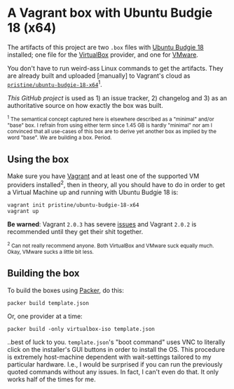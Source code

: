 # A Vagrant box with Ubuntu Budgie 18 (x64)

The artifacts of this project are two `.box` files with
[Ubuntu Budgie 18][intro-1] installed; one file for the [VirtualBox][intro-3]
provider, and one for [VMware][intro-4].

You don't have to run weird-ass Linux commands to get the artifacts. They are
already built and uploaded [manually] to Vagrant's cloud as
[`pristine/ubuntu-budgie-18-x64`][intro-2]<sup>1</sup>. 

_This GitHub project_ is used as 1) an issue tracker, 2) changelog and 3) as an
authoritative source on how exactly the box was built.

<sub><sup>1</sup> The semantical concept captured here is elsewhere described as
a "minimal" and/or "base" box. I refrain from using either term since 1.45 GB
is hardly "minimal" nor am I convinced that all use-cases of this box are to
derive yet another box as implied by the word "base". We are building a box.
Period.</sub>

[intro-1]: https://ubuntubudgie.org/
[intro-2]: https://app.vagrantup.com/pristine/boxes/ubuntu-budgie-18-x64
[intro-3]: https://www.vagrantup.com/docs/virtualbox/
[intro-4]: https://www.vagrantup.com/docs/vmware/

## Using the box

Make sure you have [Vagrant][using-1] and at least one of the supported VM
providers installed<sup>2</sup>, then in theory, all you should have to do in
order to get a Virtual Machine up and running with Ubuntu Budgie 18 is:

    vagrant init pristine/ubuntu-budgie-18-x64
    vagrant up

**Be warned**: Vagrant `2.0.3` has severe [issues][using-2] and Vagrant `2.0.2`
is recommended until they get their shit together.

<sub><sup>2</sup> Can not really recommend anyone. Both VirtualBox and VMware
suck equally much. Okay, VMware sucks a little bit less.

[using-1]: https://www.vagrantup.com
[using-2]: https://github.com/hashicorp/vagrant/issues/9596#issuecomment-375393510

## Building the box

To build the boxes using [Packer][dev-1], do this:

    packer build template.json

Or, one provider at a time:

    packer build -only virtualbox-iso template.json

..best of luck to you. `template.json`'s "boot command" uses VNC to literally
click on the installer's GUI buttons in order to install the OS. This procedure
is extremely host-machine dependent with wait-settings tailored to my particular 
hardware. I.e., I would be surprised if you can run the previously quoted
commands without any issues. In fact, I can't even do that. It only works half
of the times for me.

[dev-1]: http://packer.io